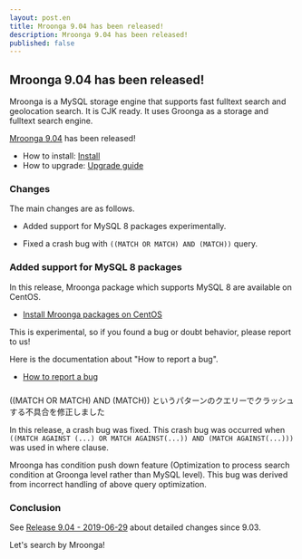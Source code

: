 ```yaml
---
layout: post.en
title: Mroonga 9.04 has been released!
description: Mroonga 9.04 has been released!
published: false
---
```


## Mroonga 9.04 has been released!

Mroonga is a MySQL storage engine that supports fast fulltext search
and geolocation search. It is CJK ready. It uses Groonga as a storage
and fulltext search engine.

[Mroonga 9.04](/docs/news.html#release-9-04) has been released!

* How to install: [Install](/docs/install.html)
* How to upgrade: [Upgrade guide](/docs/upgrade.html)

### Changes

The main changes are as follows.

  * Added support for MySQL 8 packages experimentally.

  * Fixed a crash bug with ``((MATCH OR MATCH) AND (MATCH))`` query.

### Added support for MySQL 8 packages

In this release, Mroonga package which supports MySQL 8 are available on CentOS.

* [Install Mroonga packages on CentOS](/docs/centos/install.html)

This is experimental, so if you found a bug or doubt behavior, please report to us!

Here is the documentation about "How to report a bug".

* [How to report a bug](/docs/contribution/report.html)

###
((MATCH OR MATCH) AND (MATCH)) というパターンのクエリーでクラッシュする不具合を修正しました

In this release, a crash bug was fixed. This crash bug was occurred when `((MATCH AGAINST (...) OR MATCH AGAINST(...)) AND (MATCH AGAINST(...)))` was used in where clause.

Mroonga has condition push down feature (Optimization to process search condition at Groonga level rather than MySQL level). This bug was derived from incorrect handling of above query optimization.

### Conclusion

See [Release 9.04 - 2019-06-29](/docs/news.html#release-9-04) about detailed changes since 9.03.

Let's search by Mroonga!
